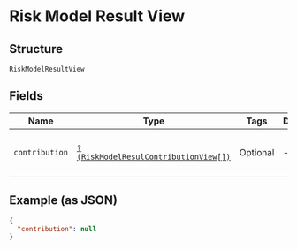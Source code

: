
# Risk Model Result View

## Structure

`RiskModelResultView`

## Fields

| Name | Type | Tags | Description | Getter | Setter |
|  --- | --- | --- | --- | --- | --- |
| `contribution` | [`?(RiskModelResulContributionView[])`](../../doc/models/risk-model-resul-contribution-view.md) | Optional | - | getContribution(): ?array | setContribution(?array contribution): void |

## Example (as JSON)

```json
{
  "contribution": null
}
```


